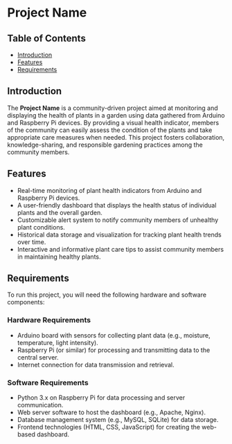 # Project Name

## Table of Contents
- [Introduction](#introduction)
- [Features](#features)
- [Requirements](#requirements)

## Introduction

The **Project Name** is a community-driven project aimed at monitoring and displaying the health of plants in a garden using data gathered from Arduino and Raspberry Pi devices. By providing a visual health indicator, members of the community can easily assess the condition of the plants and take appropriate care measures when needed. This project fosters collaboration, knowledge-sharing, and responsible gardening practices among the community members.

## Features

- Real-time monitoring of plant health indicators from Arduino and Raspberry Pi devices.
- A user-friendly dashboard that displays the health status of individual plants and the overall garden.
- Customizable alert system to notify community members of unhealthy plant conditions.
- Historical data storage and visualization for tracking plant health trends over time.
- Interactive and informative plant care tips to assist community members in maintaining healthy plants.

## Requirements

To run this project, you will need the following hardware and software components:

### Hardware Requirements

- Arduino board with sensors for collecting plant data (e.g., moisture, temperature, light intensity).
- Raspberry Pi (or similar) for processing and transmitting data to the central server.
- Internet connection for data transmission and retrieval.

### Software Requirements

- Python 3.x on Raspberry Pi for data processing and server communication.
- Web server software to host the dashboard (e.g., Apache, Nginx).
- Database management system (e.g., MySQL, SQLite) for data storage.
- Frontend technologies (HTML, CSS, JavaScript) for creating the web-based dashboard.
